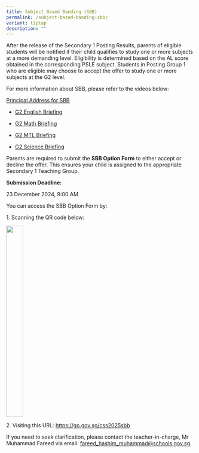```yaml
---
title: Subject Based Banding (SBB)
permalink: /subject-based-banding-sbb/
variant: tiptap
description: ""
---
```

<p>After the release of the Secondary 1 Posting Results, parents of eligible
students will be notified if their child qualifies to study one or more
subjects at a more demanding level. Eligibility is determined based on
the AL score obtained in the corresponding PSLE subject. Students in Posting
Group 1 who are eligible may choose to accept the offer to study one or
more subjects at the G2 level.</p>
<p>For more information about SBB, please refer to the videos below:</p>
<p><a href="https://drive.google.com/file/d/1Lg7mzDYKasnsJZS3N1KolXu7vm2kpn2W/view?usp=drive_link" rel="noopener noreferrer nofollow" target="_blank"><u>Principal Address for SBB</u></a>
</p>
<ul>
<li>
<p><a href="https://drive.google.com/file/d/1-n0mnxjm1brtnNT2rb7xHVIH8OFI1YD3/view?usp=drive_link" rel="noopener noreferrer nofollow" target="_blank"><u>G2 English Briefing</u></a>
</p>
</li>
<li>
<p><a href="https://drive.google.com/file/d/116jUN28reD-UAJX1J2zrCA_qPdf5vUt8/view?usp=drive_link" rel="noopener noreferrer nofollow" target="_blank"><u>G2 Math Briefing</u></a>
</p>
</li>
<li>
<p><a href="https://drive.google.com/file/d/1WYIOkON_c-CXFzA65DvJQ3veSawX13E3/view?usp=drive_link" rel="noopener noreferrer nofollow" target="_blank"><u>G2 MTL Briefing</u></a>
</p>
</li>
<li>
<p><a href="https://drive.google.com/file/d/1Px7K_2Jryu5A3FW1PSLT-7COH0-TQKF_/view?usp=drive_link" rel="noopener noreferrer nofollow" target="_blank"><u>G2 Science Briefing</u></a>
</p>
</li>
</ul>
<p>Parents are required to submit the <strong>SBB Option Form</strong> to either
accept or decline the offer. This ensures your child is assigned to the
appropriate Secondary 1 Teaching Group.</p>
<p><strong>Submission Deadline:</strong>
</p>
<p>23 December 2024, 9:00 AM</p>
<p></p>
<p>You can access the SBB Option Form by:</p>
<p>1. Scanning the QR code below:</p>
<div class="isomer-image-wrapper">
<img style="width: 30%;" height="511" width="470" src="https://lh7-rt.googleusercontent.com/docsz/AD_4nXcCp51HTeTm00g5YyMPr6xputsJfr6tbeJkzOwenk3fp8sBIdm7Ujob__1jnMLL0_Q493y7LkMUWr1ZfboDva-TTzmreWf5LGSOQrSn0HeiH2WxPqqmJZRC1_vjYzH5hKenOjL7oQ?key=Mgovi8M5ADNmZjukaT2SHnHv">
</div>
<p>2. Visiting this URL: <a href="https://go.gov.sg/css2025sbb" rel="noopener noreferrer nofollow" target="_blank"><u>https://go.gov.sg/css2025sbb</u></a>
</p>
<p>If you need to seek clarification, please contact the teacher-in-charge,
Mr Muhammad Fareed via email: <a href="mailto:fareed_hashim_muhammad@schools.gov.sg" rel="noopener noreferrer nofollow" target="_blank">fareed_hashim_muhammad@schools.gov.sg</a>
</p>